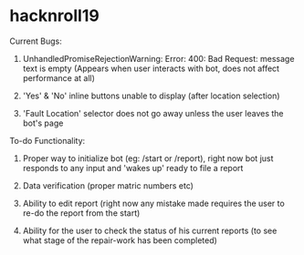 # hacknroll19

Current Bugs:

1. UnhandledPromiseRejectionWarning: Error: 400: Bad Request: message text is empty (Appears when user interacts with bot, does not affect performance at all)

2. 'Yes' & 'No' inline buttons unable to display (after location selection)

3. 'Fault Location' selector does not go away unless the user leaves the bot's page

To-do Functionality:

1. Proper way to initialize bot (eg: /start or /report), right now bot just responds to any input and 'wakes up' ready to file a report

2. Data verification (proper matric numbers etc)

3. Ability to edit report (right now any mistake made requires the user to re-do the report from the start)

4. Ability for the user to check the status of his current reports (to see what stage of the repair-work has been completed)
